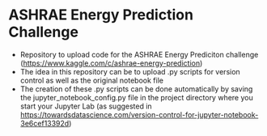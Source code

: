 # ASHRAE Energy Prediction Challenge
 - Repository to upload code for the ASHRAE Energy Prediciton challenge (https://www.kaggle.com/c/ashrae-energy-prediction)
 - The idea in this repository can be to upload .py scripts for version control as well as the original notebook file
 - The creation of these .py scripts can be done automatically by saving the jupyter_notebook_config.py file in the project directory where you start your Jupyter Lab (as suggested in https://towardsdatascience.com/version-control-for-jupyter-notebook-3e6cef13392d)
